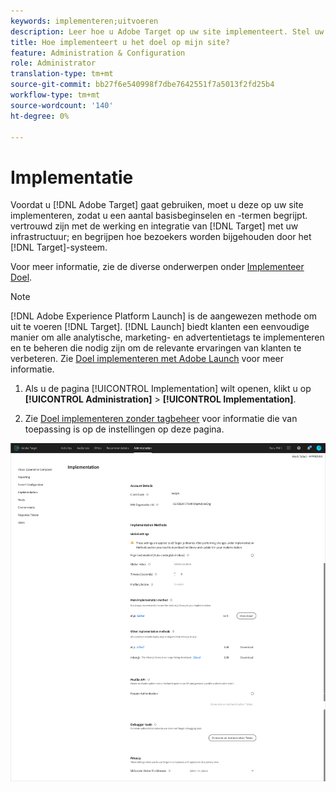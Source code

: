 ```yaml
---
keywords: implementeren;uitvoeren
description: Leer hoe u Adobe Target op uw site implementeert. Stel uw algemene instellingen, implementatiemethode (AEP Web SDK of at.js) en meer in.
title: Hoe implementeert u het doel op mijn site?
feature: Administration & Configuration
role: Administrator
translation-type: tm+mt
source-git-commit: bb27f6e540998f7dbe7642551f7a5013f2fd25b4
workflow-type: tm+mt
source-wordcount: '140'
ht-degree: 0%

---
```



# Implementatie

Voordat u [!DNL Adobe Target] gaat gebruiken, moet u deze op uw site implementeren, zodat u een aantal basisbeginselen en -termen begrijpt. vertrouwd zijn met de werking en integratie van [!DNL Target] met uw infrastructuur; en begrijpen hoe bezoekers worden bijgehouden door het [!DNL Target]-systeem.

Voor meer informatie, zie de diverse onderwerpen onder [Implementeer Doel](/help/c-implementing-target/implementing-target.md).

>[!NOTE]
>
>[!DNL Adobe Experience Platform Launch] is de aangewezen methode om uit te voeren  [!DNL Target]. [!DNL Launch] biedt klanten een eenvoudige manier om alle analytische, marketing- en advertentietags te implementeren en te beheren die nodig zijn om de relevante ervaringen van klanten te verbeteren. Zie [Doel implementeren met Adobe Launch](/help/c-implementing-target/c-implementing-target-for-client-side-web/how-to-deployatjs/cmp-implementing-target-using-adobe-launch.md) voor meer informatie.

1. Als u de pagina [!UICONTROL Implementation] wilt openen, klikt u op **[!UICONTROL Administration]** > **[!UICONTROL Implementation]**.

1. Zie [Doel implementeren zonder tagbeheer](/help/c-implementing-target/c-implementing-target-for-client-side-web/how-to-deployatjs/implementing-target-without-a-tag-manager.md) voor informatie die van toepassing is op de instellingen op deze pagina.

![Implementatiepagina](/help/administrating-target/assets/implementation.png)